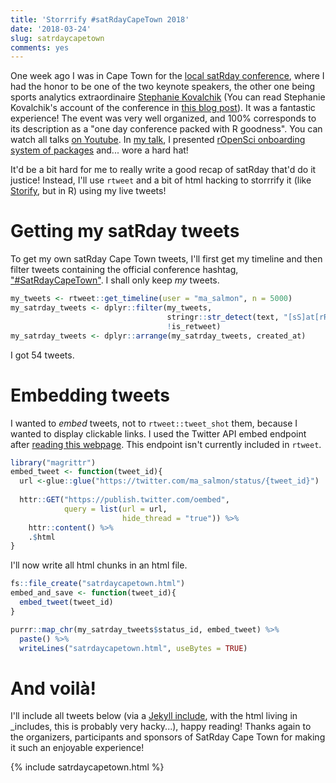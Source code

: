 ```yaml
---
title: 'Storrrify #satRdayCapeTown 2018'
date: '2018-03-24'
slug: satrdaycapetown
comments: yes
---
```



One week ago I was in Cape Town for the [local satRday conference](https://capetown2017.satrdays.org/), where I had the honor to be one of the two keynote speakers, the other one being sports analytics extraordinaire [Stephanie Kovalchik](http://on-the-t.com/) (You can read Stephanie Kovalchik's account of the conference in [this blog post](http://on-the-t.com/2018/03/16/satrday-capetown/)). It was a fantastic experience! The event was very well organized, and 100% corresponds to its description as a "one day conference packed with R goodness". You can watch all talks [on Youtube](https://www.youtube.com/watch?v=NiMqIMKY3RA&list=PLQPtslMzGu4oDr6hjKm1aQ2XN7P35vCbk). In [my talk](https://www.youtube.com/watch?v=lZ3deq52qCk), I presented [rOpenSci onboarding system of packages](https://github.com/ropensci/onboarding/) and... wore a hard hat! 

It'd be a bit hard for me to really write a good recap of satRday that'd do it justice! Instead, I'll use `rtweet` and a bit of html hacking to storrrify it (like [Storify](https://storify.com/), but in R) using my live tweets!

<!--more-->

# Getting my satRday tweets

To get my own satRday Cape Town tweets, I'll first get my timeline and then filter tweets containing the official conference hashtag, ["#SatRdayCapeTown"](https://twitter.com/search?q=%23satrdaycapetown&src=tyah). I shall only keep _my_ tweets.


```r
my_tweets <- rtweet::get_timeline(user = "ma_salmon", n = 5000)
my_satrday_tweets <- dplyr::filter(my_tweets,
                                   stringr::str_detect(text, "[sS]at[rR]day[cC]ape[tT]own"),
                                   !is_retweet)
my_satrday_tweets <- dplyr::arrange(my_satrday_tweets, created_at)
```

I got 54 tweets. 

# Embedding tweets

I wanted to _embed_ tweets, not to `rtweet::tweet_shot` them, because I wanted to display clickable links. I used the Twitter API embed endpoint after [reading this webpage](https://dev.twitter.com/web/embedded-tweets). This endpoint isn't currently included in `rtweet`.


```r
library("magrittr")
embed_tweet <- function(tweet_id){
  url <-glue::glue("https://twitter.com/ma_salmon/status/{tweet_id}") 
  
  httr::GET("https://publish.twitter.com/oembed",
            query = list(url = url,
                         hide_thread = "true")) %>%
    httr::content() %>%
    .$html
}
```

I'll now write all html chunks in an html file.



```r
fs::file_create("satrdaycapetown.html")
embed_and_save <- function(tweet_id){
  embed_tweet(tweet_id) 
}

purrr::map_chr(my_satrday_tweets$status_id, embed_tweet) %>%
  paste() %>%
  writeLines("satrdaycapetown.html", useBytes = TRUE)
```

# And voilà!

I'll include all tweets below (via a [Jekyll include](https://stackoverflow.com/questions/28030858/jekyll-include-html-partial-inside-markdown-file), with the html living in _includes, this is probably very hacky...), happy reading! Thanks again to the organizers, participants and sponsors of SatRday Cape Town for making it such an enjoyable experience!

{% include satrdaycapetown.html %}
